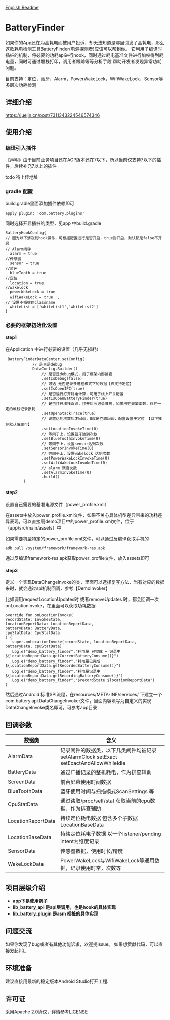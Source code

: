 [English Readme](README_English.md)

# BatteryFinder
如果你的App还在为高耗电而被用户投诉，却无法知道是哪里引发了高耗电，那么这款耗电检测工具BatteryFinder(电源探测者)应该可以帮到你。
它利用了编译时插桩的机制，将必要的功耗api进行hook，同时通过耗电基准文件进行加权得到耗电量，同时可通过堆栈打印，调用者跟踪等等分析手段
帮助开发者发现异常功耗问题。

目前支持：定位，蓝牙，Alarm，PowerWakeLock，WifiWakeLock，Sensor等多层次功耗检测

## 详细介绍
https://juejin.cn/post/7311343224546574346

## 使用介绍
### 编译引入插件
《声明》由于目前业务项目还在AGP版本还在7以下，所以当前仅支持7以下的插件，后续补充7以上的插件

todo 待上传地址
### gradle 配置
build.gradle里面添加插件依赖即可
```
apply plugin: 'com.battery.plugins'
```
同时选择开启插桩的类型，见app 中build.gradle
```
BatteryHookConfig{
// 因为以下涉及到hook操作，可根据配置进行是否开启，true则开启，默认都是false不开启
// Alarm闹钟 
  alarm = true   
//传感器
  sensor = true  
//蓝牙
  blueTooth = true 
//定位
  location = true 
//wakelock
  powerWakeLock = true 
  wifiWakeLock = true  、
// 设置不插桩的classname
  whiteList = ['whiteList1','whiteList2']
}
```

### 必要的框架初始化设置
#### step1

在Application 中进行必要的设置（几乎无损耗）
```
 BatteryFinderDataCenter.setConfig(
            // 是否是debug
            DataConfig.Builder()
                // 是否是debug模式，用于框架内部排查
                .setIsDebug(false)
                // 可选 是否记录多进程模式下的数据【仅支持定位】
                .setIsOpenIPC(true)
                // 是否运行打开耗电计算，可用于线上开关配置
                .setIsOpenBatteryFinder(true)
                // 是否打开堆栈跟踪，打开后会记录堆栈，如果用在频繁函数，存在一定的堆栈记录损耗
                .setOpenStackTrace(true)
                // 设置达到次数后才回调，0就是立即回调，配置设置于定位 【以下推荐默认值即可】
                .setLocationInvokeTime(0)
                // 等同于上，设置蓝牙达到次数
                .setBlueToothInvokeTime(0)
                // 等同于上，设置sensor达到次数
                .setSensorInvokeTime(0)
                // 等同于上，设置wakelock 达到次数
                .setPowerWakeLockInvokeTime(0)
                .setWifiWakeLockInvokeTime(0)
                // alarm 调度次数
                .setAlarmInvokeTime(0)
                .build()
        )
```

#### step2 

设置自己需要的基准电源文件（power_profile.xml）

在assets中放入power_profile.xml文件，如果不关心具体机型差异带来的功耗差异表现，可以直接用demo项目中的power_profile.xml文件，位于（app/src/main/assets）中

如果需要机型特定的power_profile.xml文件，可以通过反编译获取手机的
```
adb pull /system/framework/framework-res.apk
```
通过反编译framework-res.apk获取power_profile文件，放入assets即可

#### step3
定义一个实现DataChangeInvoke的类，里面可以选择复写方法，当有对应的数据来时，就会通过spi机制回调，参考【DemoInvoker】

比如调用requestLocationUpdates时 或者removeUpdates 时，都会回调一次onLocationInvoke，在里面可以获取功耗数据

```
override fun onLocationInvoke(
recordState: InvokeState,
locationReportData: LocationReportData,
batteryData: BatteryData,
cpuStatData: CpuStatData
) {
   super.onLocationInvoke(recordState, locationReportData, batteryData, cpuStatData)
   Log.e("demo_battery_finder","耗电量 已完成 + 记录中 ${locationReportData.getCurrentBatteryConsume()}")
   Log.e("demo_battery_finder","耗电量已完成 ${locationReportData.getRecordedBatteryConsume()}")
   Log.e("demo_battery_finder","耗电量记录中 ${locationReportData.getRecordingBatteryConsume()}")
   Log.e("demo_battery_finder","$recordState $locationReportData")
}
```

然后通过Android 标准SPI流程，在resources/META-INF/services/ 下建立一个com.battery.api.DataChangeInvoker文件，里面内容填写为自定义的实现DataChangeInvoke类名即可，可参考app目录

## 回调参数
| 数据类 | 含义 |
|-----|--|
| AlarmData | 记录闹钟的数据类，以下几类闹钟均被记录 setAlarmClock setExact setExactAndAllowWhileIdle |
| BatteryData | 通过广播记录的整机耗电，作为排查辅助 |
| ScreenData | 前台屏幕使用时间数据 |
| BlueToothData | 蓝牙使用时间与扫描模式ScanSettings 等|
| CpuStatData | 通过读取/proc/self/stat 获取当前的cpu数据，作为排查辅助 |
| LocationReportData | 持续定位耗电数据 包含多个子数据LocationBaseData |
| LocationBaseData  | 持续定位耗电子数据 以一个listener/pending intent为维度记录 |
| SensorData  | 传感器数据，使用时长/精度 |
| WakeLockData  | PowerWakeLock与WifiWakeLock等通用数据，记录使用时常，次数等 |


## 项目层级介绍
* **app下是使用例子**
* **lib_battery_api 是api层调用，也是hook的具体实现**
* **lib_battery_plugin 是asm 插桩的具体实现**

## 问题交流
如果你发现了bug或者有其他功能诉求，欢迎提issue。
如果想贡献代码，可以直接发起PR。

## 环境准备
建议直接用最新的稳定版本Android Studio打开工程.

## 许可证
采用Apache 2.0协议，详情参考[LICENSE](LICENSE)



